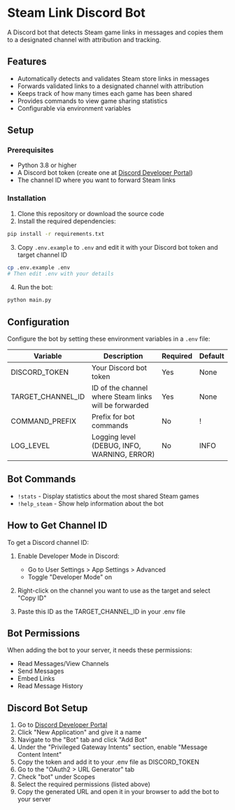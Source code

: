 # Steam Link Discord Bot

A Discord bot that detects Steam game links in messages and copies them to a designated channel with attribution and tracking.

## Features

- Automatically detects and validates Steam store links in messages
- Forwards validated links to a designated channel with attribution
- Keeps track of how many times each game has been shared
- Provides commands to view game sharing statistics
- Configurable via environment variables

## Setup

### Prerequisites

- Python 3.8 or higher
- A Discord bot token (create one at [Discord Developer Portal](https://discord.com/developers/applications))
- The channel ID where you want to forward Steam links

### Installation

1. Clone this repository or download the source code
2. Install the required dependencies:

```bash
pip install -r requirements.txt
```

3. Copy `.env.example` to `.env` and edit it with your Discord bot token and target channel ID

```bash
cp .env.example .env
# Then edit .env with your details
```

4. Run the bot:

```bash
python main.py
```

## Configuration

Configure the bot by setting these environment variables in a `.env` file:

| Variable | Description | Required | Default |
|----------|-------------|----------|---------|
| DISCORD_TOKEN | Your Discord bot token | Yes | None |
| TARGET_CHANNEL_ID | ID of the channel where Steam links will be forwarded | Yes | None |
| COMMAND_PREFIX | Prefix for bot commands | No | ! |
| LOG_LEVEL | Logging level (DEBUG, INFO, WARNING, ERROR) | No | INFO |

## Bot Commands

- `!stats` - Display statistics about the most shared Steam games
- `!help_steam` - Show help information about the bot

## How to Get Channel ID

To get a Discord channel ID:

1. Enable Developer Mode in Discord:
   - Go to User Settings > App Settings > Advanced
   - Toggle "Developer Mode" on

2. Right-click on the channel you want to use as the target and select "Copy ID"

3. Paste this ID as the TARGET_CHANNEL_ID in your .env file

## Bot Permissions

When adding the bot to your server, it needs these permissions:
- Read Messages/View Channels
- Send Messages
- Embed Links
- Read Message History

## Discord Bot Setup

1. Go to [Discord Developer Portal](https://discord.com/developers/applications)
2. Click "New Application" and give it a name
3. Navigate to the "Bot" tab and click "Add Bot"
4. Under the "Privileged Gateway Intents" section, enable "Message Content Intent"
5. Copy the token and add it to your .env file as DISCORD_TOKEN
6. Go to the "OAuth2 > URL Generator" tab
7. Check "bot" under Scopes
8. Select the required permissions (listed above)
9. Copy the generated URL and open it in your browser to add the bot to your server
   